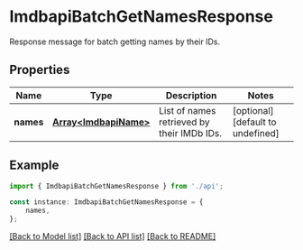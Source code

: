 # ImdbapiBatchGetNamesResponse

Response message for batch getting names by their IDs.

## Properties

Name | Type | Description | Notes
------------ | ------------- | ------------- | -------------
**names** | [**Array&lt;ImdbapiName&gt;**](ImdbapiName.md) | List of names retrieved by their IMDb IDs. | [optional] [default to undefined]

## Example

```typescript
import { ImdbapiBatchGetNamesResponse } from './api';

const instance: ImdbapiBatchGetNamesResponse = {
    names,
};
```

[[Back to Model list]](../README.md#documentation-for-models) [[Back to API list]](../README.md#documentation-for-api-endpoints) [[Back to README]](../README.md)
